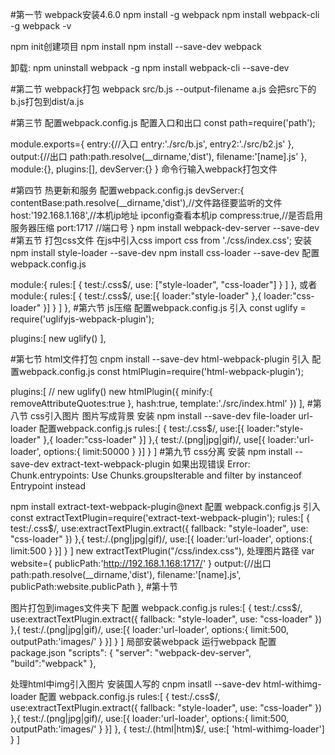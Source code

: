 #第一节
webpack安装4.6.0
npm install -g webpack
npm install webpack-cli -g
webpack -v

npm init创建项目
npm install
npm install --save-dev webpack


卸载: npm uninstall webpack -g
npm install webpack-cli --save-dev


#第二节
webpack打包
webpack  src/b.js --output-filename a.js
会把src下的b.js打包到dist/a.js

#第三节
配置webpack.config.js
配置入口和出口
const path=require('path');

module.exports={
    entry:{//入口
        entry:'./src/b.js',
        entry2:'./src/b2.js'
    },
    output:{//出口
        path:path.resolve(__dirname,'dist'),
        filename:'[name].js'
    },
    module:{},
    plugins:[],
    devServer:{}
}
命令行输入webpack打包文件

#第四节
热更新和服务
配置webpack.config.js
 devServer:{
        contentBase:path.resolve(__dirname,'dist'),//文件路径要监听的文件
        host:'192.168.1.168',//本机ip地址 ipconfig查看本机ip
        compress:true,//是否启用服务器压缩
        port:1717  //端口号
    }
npm install webpack-dev-server --save-dev
#第五节
打包css文件
在js中引入css import css from './css/index.css';
安装
npm install style-loader --save-dev
npm install css-loader --save-dev
配置webpack.config.js

 module:{
        rules:[
            {
                test:/\.css$/,
                use: ["style-loader", "css-loader"]
            }
        ]
    },
或者
 module:{
        rules:[
            {
                test:/\.css$/,
                use:[{
                    loader:"style-loader"
                },{
                    loader:"css-loader"
                }]
            }
        ]
    },
#第六节
js压缩
配置webpack.config.js
引入
const uglify = require('uglifyjs-webpack-plugin');

  plugins:[
        new uglify()
    ],


#第七节
html文件打包
cnpm install --save-dev html-webpack-plugin
引入
配置webpack.config.js
const htmlPlugin=require('html-webpack-plugin');

 plugins:[
        // new uglify()
        new htmlPlugin({
            minify:{
                removeAttributeQuotes:true
            },
            hash:true,
            template:'./src/index.html'
        })
    ],
#第八节
css引入图片
图片写成背景
安装
npm install --save-dev file-loader url-loader
配置webpack.config.js
 rules:[
            {
                test:/\.css$/,
                use:[{
                    loader:"style-loader"
                },{
                    loader:"css-loader"
                }]
            },{
                test:/\.(png|jpg|gif)/,
                use[{
                    loader:'url-loader',
                    options:{
                        limit:50000
                    }
                }]
            }
        ]
#第九节
css分离
安装
npm install --save-dev extract-text-webpack-plugin
如果出现错误
Error: Chunk.entrypoints: Use Chunks.groupsIterable and filter by instanceof Entrypoint instead

npm install extract-text-webpack-plugin@next
配置
webpack.config.js
引入
const extractTextPlugin=require('extract-text-webpack-plugin');
  rules:[
            {
                test:/\.css$/,
                use:extractTextPlugin.extract({
                    fallback: "style-loader",
                    use: "css-loader"
                  })
            },{
                test:/\.(png|jpg|gif)/,
                use:[{
                    loader:'url-loader',
                    options:{
                        limit:500
                    }
                }]
            }
        ]
       new extractTextPlugin("/css/index.css"),
处理图片路径
var website={
    publicPath:'http://192.168.1.168:1717/'
}
 output:{//出口
        path:path.resolve(__dirname,'dist'),
        filename:'[name].js',
        publicPath:website.publicPath
    },
#第十节

图片打包到images文件夹下
配置
webpack.config.js
 rules:[
            {
                test:/\.css$/,
                use:extractTextPlugin.extract({
                    fallback: "style-loader",
                    use: "css-loader"
                  })
            },{
                test:/\.(png|jpg|gif)/,
                use:[{
                    loader:'url-loader',
                    options:{
                        limit:500,
                        outputPath:'images/'
                    }
                }]
            }
        ]
局部安装webpack
运行webpack
配置
package.json
 "scripts": {
    "server": "webpack-dev-server",
    "build":"webpack"
  },

处理html中img引入图片
安装国人写的
cnpm insatll --save-dev html-withimg-loader
配置
webpack.config.js
 rules:[
            {
                test:/\.css$/,
                use:extractTextPlugin.extract({
                    fallback: "style-loader",
                    use: "css-loader"
                  })
            },{
                test:/\.(png|jpg|gif)/,
                use:[{
                    loader:'url-loader',
                    options:{
                        limit:500,
                        outputPath:'images/'
                    }
                }]
            },
            {
                test:/\.(html|htm)$/,
                use:[ 'html-withimg-loader'] 
            }
        ]


